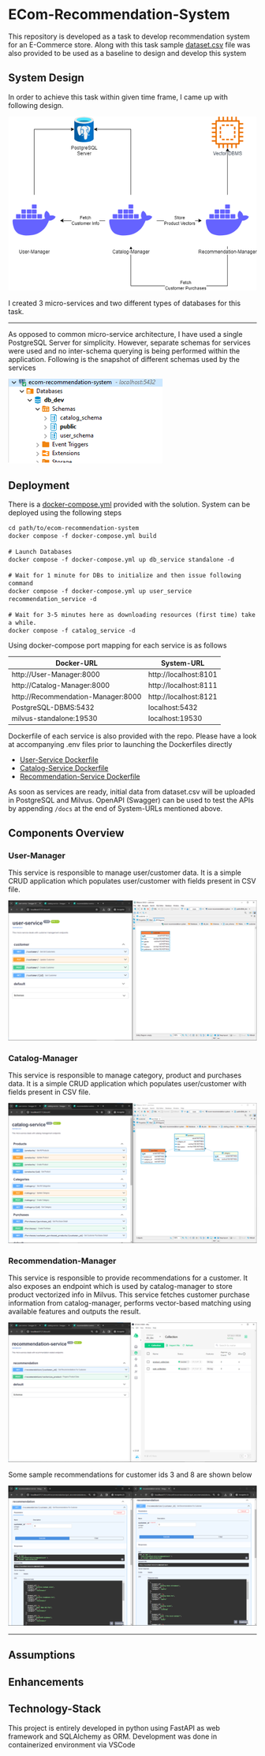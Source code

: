 # ECom-Recommendation-System
This repository is developed as a task to develop recommendation system for an E-Commerce store. Along with this task sample [dataset.csv](dataset.csv) file was also provided to be used as a baseline to design and develop this system

## System Design
In order to achieve this task within given time frame, I came up with following design. 

![System Design Diagram](__images/System-Design.png)

I created 3 micro-services and two different types of databases for this task.

----------------

As opposed to common micro-service architecture, I have used a single PostgreSQL Server for simplicity. However, separate schemas for services were used and no inter-schema querying is being performed within the application. Following is the snapshot of different schemas used by the services

![Service Schemas Snapshot](__images/Service-Schemas-Snapshot.png)

## Deployment
There is a [docker-compose.yml](docker-compose.yml) provided with the solution. System can be deployed using the following steps
```
cd path/to/ecom-recommendation-system
docker compose -f docker-compose.yml build

# Launch Databases
docker compose -f docker-compose.yml up db_service standalone -d

# Wait for 1 minute for DBs to initialize and then issue following command
docker compose -f docker-compose.yml up user_service recommendation_service -d

# Wait for 3-5 minutes here as downloading resources (first time) take a while.
docker compose -f catalog_service -d
```

Using docker-compose port mapping for each service is as follows

| Docker-URL | System-URL|
|------------|-----------|
|http://User-Manager:8000 | http://localhost:8101|
|http://Catalog-Manager:8000 | http://localhost:8111|
|http://Recommendation-Manager:8000 | http://localhost:8121|
|PostgreSQL-DBMS:5432 | localhost:5432|
|milvus-standalone:19530|localhost:19530|

Dockerfile of each service is also provided with the repo. Please have a look at accompanying .env files prior to launching the Dockerfiles directly
- [User-Service Dockerfile](./user-service/Dockerfile)
- [Catalog-Service Dockerfile](./catalog-service/Dockerfile)
- [Recommendation-Service Dockerfile](./catalog-service/Dockerfile)

As soon as services are ready, initial data from dataset.csv will be uploaded in PostgreSQL and Milvus. OpenAPI (Swagger) can be used to test the APIs by appending `/docs` at the end of System-URLs mentioned above.

## Components Overview
### User-Manager
This service is responsible to manage user/customer data. It is a simple CRUD application which populates user/customer with fields present in CSV file.

![User Manager Snapshot](__images/User-Manager-Snapshot.png)

### Catalog-Manager
This service is responsible to manage category, product and purchases data. It is a simple CRUD application which populates user/customer with fields present in CSV file.

![Catalog Manager Snapshot](__images/Catalog-Manager-Snapshot.png)

### Recommendation-Manager
This service is responsible to provide recommendations for a customer. It also exposes an endpoint which is used by catalog-manager to store product vectorized info in Milvus. This service fetches customer purchase information from catalog-manager, performs vector-based matching using available features and outputs the result.

![Recommendation Manager Snapshot](__images/Recommendation-Manager-Snapshot.png)

Some sample recommendations for customer ids 3 and 8 are shown below

![Recommendation for Customer ID 3 and 8](__images/Recommendation-Snapshot-3-8.png)

-------------------

## Assumptions


## Enhancements


## Technology-Stack
This project is entirely developed in python using FastAPI as web framework and SQLAlchemy as ORM. Development was done in containerized environment via VSCode
